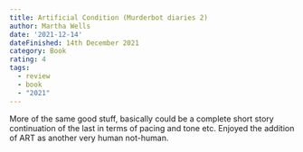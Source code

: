 ```yaml
---
title: Artificial Condition (Murderbot diaries 2)
author: Martha Wells
date: '2021-12-14'
dateFinished: 14th December 2021
category: Book
rating: 4
tags:
  - review
  - book
  - "2021"
---
```


More of the same good stuff, basically could be a complete short story continuation of the last in terms of pacing and tone etc. Enjoyed the addition of ART as another very human not-human.